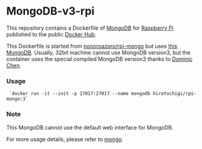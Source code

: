 # MongoDB-v3-rpi

This repository contains a Dockerfile of [MongoDB](http://www.mongodb.org/) for [Raspberry Pi](https://www.raspberrypi.org/) published to the public [Docker Hub](https://hub.docker.com/repository/docker/treehouses/rpi-mongo).

This Dockerfile is started from [nonoroazoro/rpi-mongo](https://github.com/nonoroazoro/rpi-mongo) but uses
[this MongoDB](https://github.com/ddcc/mongodb/releases). Usually, 32bit machine cannot use MongoDB version3, 
but the container uses the special compiled MongoDB version3 thanks to [Dominic Chen](https://www.dcddcc.com/blog/2018-06-09-building-mongodb-for-32-bit-ARM-on-debian-ubuntu.html).

### Usage

     `docker run -it --init -p 27017:27017 --name mongodb hirotochigi/rpi-mongo:3`

### Note

This MongoDB cannot use the default web interface for MongoDB.
 
For more usage details, please refer to [mongo](https://hub.docker.com/_/mongo/).
